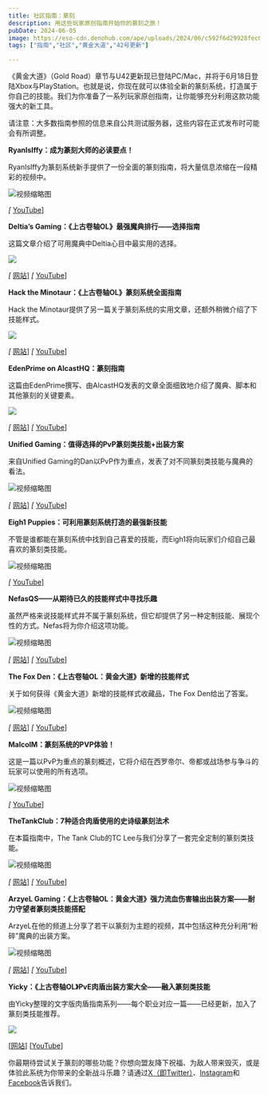 ```yaml
---
title: 社区指南：篆刻
description: 用这些玩家原创指南开始你的篆刻之旅！
pubDate: 2024-06-05
image: https://eso-cdn.denohub.com/ape/uploads/2024/06/c592f6d29928fec00dfae08c41efebb9.jpg
tags: ["指南","社区","黄金大道","42号更新"]

---
```


《黄金大道》（Gold
Road）章节与U42更新现已登陆PC/Mac，并将于6月18日登陆Xbox与PlayStation。也就是说，你现在就可以体验全新的篆刻系统，打造属于你自己的技能。我们为你准备了一系列玩家原创指南，让你能够充分利用这款功能强大的新工具。

请注意：大多数指南参照的信息来自公共测试服务器，这些内容在正式发布时可能会有所调整。

**RyanIsIffy：成为篆刻大师的必读要点！**

RyanIsIffy为篆刻系统新手提供了一份全面的篆刻指南，将大量信息浓缩在一段精彩的视频中。

![视频缩略图](https://i.ytimg.com/vi/je5-kY3zPII/maxresdefault.jpg)

_\[_ [YouTube](https://www.youtube.com/watch?v=uLuNI9OqZtQ)]

**Deltia’s Gaming：《上古卷轴OL》最强魔典排行——选择指南**

这篇文章介绍了可用魔典中Deltia心目中最实用的选择。

![](https://eso-cdn.denohub.com/ape/uploads/2024/06/8fcfcc59098fd8981930ddc1d2af3034.jpg)

_\[_ [网站](https://deltiasgaming.com/)] _\[_ [YouTube](https://www.youtube.com/@Deltiasgaming)]

**Hack the Minotaur：《上古卷轴OL》篆刻系统全面指南**

Hack the Minotaur提供了另一篇关于篆刻系统的实用文章，还额外稍微介绍了下技能样式。

![](https://eso-cdn.denohub.com/ape/uploads/2024/06/cef921b7c20d26b1b2a6383e30481307.jpg)

_\[_ [网站](https://hacktheminotaur.com/)] _\[_ [YouTube](https://www.youtube.com/@HackTheMinotaur)]

**EdenPrime on AlcastHQ：篆刻指南**

这篇由EdenPrime撰写、由AlcastHQ发表的文章全面细致地介绍了魔典、脚本和其他篆刻的关键要素。

![](https://eso-cdn.denohub.com/ape/uploads/2024/06/0a1a9ca864260efc6789bdd3b2edd990.jpg)

_\[_ [网站](https://alcasthq.com/author/edenprime/)] _\[_ [YouTube](https://www.youtube.com/user/TheEdenPrime)]

**Unified Gaming：值得选择的PvP篆刻类技能+出装方案**

来自Unified Gaming的Dan以PvP作为重点，发表了对不同篆刻类技能与魔典的看法。

![视频缩略图](https://i.ytimg.com/vi/j9LD5Jna7qY/maxresdefault.jpg)

_\[_ [网站](https://www.unified-gaming.co.uk/)] _\[_ [YouTube](https://www.youtube.com/@Unified-Gaming)]

**Eigh1 Puppies：可利用篆刻系统打造的最强新技能**

不管是谁都能在篆刻系统中找到自己喜爱的技能，而Eigh1将向玩家们介绍自己最喜欢的篆刻类技能。

![视频缩略图](https://i.ytimg.com/vi/x2zJ6Sz1LO8/maxresdefault.jpg)

_\[_ [YouTube](https://www.youtube.com/@eigh1puppies)]

**NefasQS——从期待已久的技能样式中寻找乐趣**

虽然严格来说技能样式并不属于篆刻系统，但它却提供了另一种定制技能、展现个性的方式。Nefas将为你介绍这项功能。

![视频缩略图](https://i.ytimg.com/vi/L2DRys2-4iQ/maxresdefault.jpg)

_\[_ [网站](https://eso-u.com/)] _\[_ [YouTube](https://www.youtube.com/@NefasQS)]

**The Fox Den：《上古卷轴OL：黄金大道》新增的技能样式**

关于如何获得《黄金大道》新增的技能样式收藏品，The Fox Den给出了答案。

![视频缩略图](https://i.ytimg.com/vi/fis6muQaNOk/maxresdefault.jpg)

_\[_ [网站](https://www.thegameroom.tv/)] _\[_ [YouTube](https://www.youtube.com/@the_fox_den)]

**MalcolM：篆刻系统的PVP体验！**

这是一篇以PvP为重点的篆刻概述，它将介绍在西罗帝尔、帝都或战场参与争斗的玩家可以使用的所有选项。

![视频缩略图](https://i.ytimg.com/vi/LQeRK5A_Nw0/maxresdefault.jpg)

_\[_ [YouTube](https://www.youtube.com/@MalcolM.)]

**TheTankClub：7种适合肉盾使用的史诗级篆刻法术**

在本篇指南中，The Tank Club的TC Lee与我们分享了一套完全定制的篆刻类技能。

![视频缩略图](https://i.ytimg.com/vi/c2DGFVIcIjg/maxresdefault.jpg)

_\[_ [网站](https://thetankclub.com/)] _\[_ [YouTube](https://www.youtube.com/@TheTankClub)]

**ArzyeL Gaming：《上古卷轴OL：黄金大道》强力流血伤害输出出装方案——耐力守望者篆刻类技能搭配**

ArzyeL在他的频道上分享了若干以篆刻为主题的视频，其中包括这种充分利用“粉碎”魔典的出装方案。

![视频缩略图](https://i.ytimg.com/vi/ZG8Pt41KrqQ/maxresdefault.jpg)

_\[_ [网站](https://arzyelbuilds.com/)] _\[_ [YouTube](https://www.youtube.com/@ArzyeLGaming)]

**Yicky：《上古卷轴OL》PvE肉盾出装方案大全——融入篆刻类技能**

由Yicky整理的文字版肉盾指南系列——每个职业对应一篇——已经更新，加入了篆刻类技能推荐。

![](https://eso-cdn.denohub.com/ape/uploads/2024/06/52afac4013aea576f8b6de62eb8b8775.jpg)

\[[网站](https://www.yicky.net/)] \[[YouTube](https://www.youtube.com/@yicky)]

你最期待尝试关于篆刻的哪些功能？你想向盟友降下祝福、为敌人带来毁灭，或是体验此系统为你带来的全新战斗乐趣？请通过[X（即Twitter）](https://twitter.com/TESOnline)、[Instagram](https://www.instagram.com/elderscrollsonline/)和[Facebook](https://www.facebook.com/elderscrollsonline)告诉我们。 
